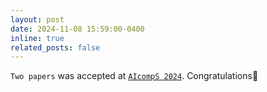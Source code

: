 ```yaml
---
layout: post
date: 2024-11-08 15:59:00-0400
inline: true
related_posts: false
---
```

`Two papers` was accepted at <a href="https://aicomps.kips.or.kr/">`AIcompS 2024`</a>. Congratulations:tada:

